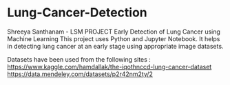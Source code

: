 # Lung-Cancer-Detection
Shreeya Santhanam - LSM PROJECT
Early Detection of Lung Cancer using Machine Learning This project uses Python and Jupyter Notebook. It helps in detecting lung cancer at an early stage using appropriate image datasets.

Datasets have been used from the following sites : https://www.kaggle.com/hamdallak/the-iqothnccd-lung-cancer-dataset https://data.mendeley.com/datasets/p2r42nm2ty/2
